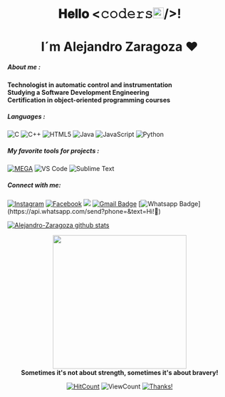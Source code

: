 <h1 align="center">𝐇𝐞𝐥𝐥𝐨 <𝚌𝚘𝚍𝚎𝚛𝚜<img src="https://github.com/TheDudeThatCode/TheDudeThatCode/blob/master/Assets/Earth.gif" width="24px">/>! 
<h1 align="center">I´m Alejandro Zaragoza ❤️  
 
##### About me :
 
<strong>
Technologist in automatic control and instrumentation <br>
Studying a Software Development Engineering <br>
Certification in object-oriented programming courses 
</strong>
 
##### Languages :

![C](https://img.shields.io/badge/-C-000000?style=flat&logo=c)
![C++](https://img.shields.io/badge/-C++-000000?style=flat&logo=c%2B%2B)
![HTML5](https://img.shields.io/badge/-HTML5-000000?style=flat&logo=html5)
![Java](https://img.shields.io/badge/-Java-000000?style=flat&logo=java)
![JavaScript](https://img.shields.io/badge/-JavaScript-000000?style=flat&logo=javascript)
![Python](https://img.shields.io/badge/-Python-000000?style=flat&logo=python)

##### My favorite tools for projects :

[![MEGA](https://img.shields.io/badge/-MEGA-444444?style=flat&logo=mega&logoColor=D9272E)](ttps://github.com/meganz/)
![VS Code](http://img.shields.io/badge/-VS%20Code-007ACC?style=flat-square&logo=visual-studio-code)
![Sublime Text](http://img.shields.io/badge/-Sublime%20Text-3C4858?style=flat-square&logo=sublime-text)

##### Connect with me:
<a href="https://www.instagram.com/alejandro.z.zaragoza/" target="_blank"><img src="https://img.shields.io/badge/Instagram-%23E4405F.svg?&style=flat-square&logo=instagram&logoColor=white" alt="Instagram"></a>
<a href="https://www.facebook.com/daniel.zaragoza.16940/" target="_blank"><img src="https://img.shields.io/badge/Facebook-%231877F2.svg?&style=flat-square&logo=facebook&logoColor=white" alt="Facebook"></a>
<a href="https://www.youtube.com/channel/UCCls9DU-7thPsI-r8KCaQAg"><img src="https://img.shields.io/badge/youtube-%23FF0000?style=flat&logo=youtube&logoColor=white"/></a>
 [![Gmail Badge](https://img.shields.io/badge/-Gmail-c14438?style=flat-square&logo=Gmail&logoColor=white&link=mailto:danizaragoza133gmail.com)](mailto:danizaragoza133@gmail.com)
[![Whatsapp Badge](https://img.shields.io/badge/-Whatsapp-4CA143?style=flat-square&labelColor=4CA143&logo=whatsapp&logoColor=white&link=https://api.whatsapp.com/send?phone=&text=Olá!)](https://api.whatsapp.com/send?phone=&text=Hi!🖖)

<div align="left"width="100px">

[![Alejandro-Zaragoza github stats](https://github-readme-stats.vercel.app/api?username=Alejandro-Zaragoza&show_icons=true&title_color=2257EA&icon_color=2257EA&bg_color=f7f7f7)](https://github.com/Alejandro-Zaragoza/github-readme-stats)
 
</div>
 
<div align="center">
<img src="https://gifimage.net/wp-content/uploads/2017/07/halo-gif-1.gif"width="300px"><br>
<strong>Sometimes it's not about strength, sometimes it's about bravery!</strong><br>
 
  
[![HitCount](http://hits.dwyl.com/Alejandro-Zaragoza/Alejandro-Zaragoza.svg)]() 
![ViewCount](https://views.whatilearened.today/views/github/Alejandro-Zaragoza/Alejandro-Zaragoza.svg) 
[![Thanks!](https://img.shields.io/badge/Thanks%20for%20visiting-!-1EAEDB.svg)]()

</div>
